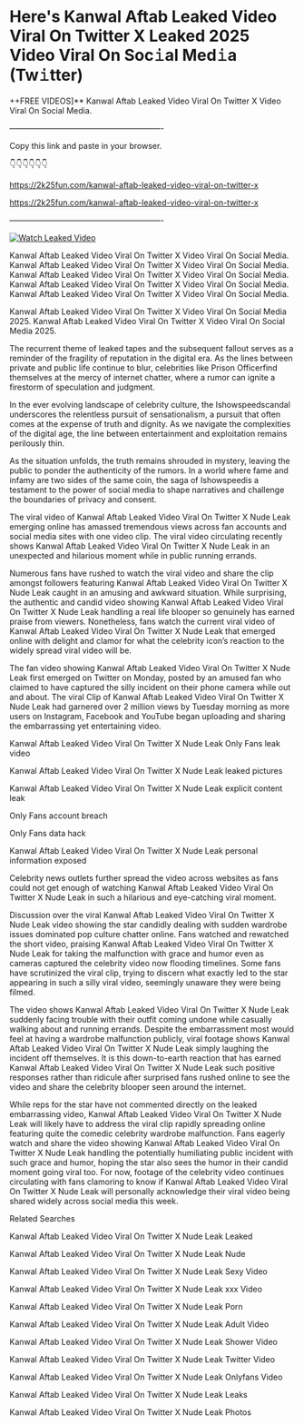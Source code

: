 # Here's Kanwal Aftab Leaked Video Viral On Twitter X Leaked 2025 Video Viral On Soc𝚒al Med𝚒a (Tw𝚒tter)

++FREE VIDEOS]** Kanwal Aftab Leaked Video Viral On Twitter X Video Viral On Social Media.

———————————————————-

Copy this link and paste in your browser.

👇👇👇👇👇👇

https://2k25fun.com/kanwal-aftab-leaked-video-viral-on-twitter-x

https://2k25fun.com/kanwal-aftab-leaked-video-viral-on-twitter-x

———————————————————-

[![Watch Leaked Video](https://miro.medium.com/v2/resize:fit:828/format:webp/1*cilzJN44JGOrTw9NJCrNHA.gif "Watch Leaked Video")](https://2k25fun.com/kanwal-aftab-leaked-video-viral-on-twitter-x)

Kanwal Aftab Leaked Video Viral On Twitter X Video Viral On Social Media. Kanwal Aftab Leaked Video Viral On Twitter X Video Viral On Social Media. Kanwal Aftab Leaked Video Viral On Twitter X Video Viral On Social Media. Kanwal Aftab Leaked Video Viral On Twitter X Video Viral On Social Media. Kanwal Aftab Leaked Video Viral On Twitter X Video Viral On Social Media.

Kanwal Aftab Leaked Video Viral On Twitter X Video Viral On Social Media 2025. Kanwal Aftab Leaked Video Viral On Twitter X Video Viral On Social Media 2025.

The recurrent theme of leaked tapes and the subsequent fallout serves as a reminder of the fragility of reputation in the digital era. As the lines between private and public life continue to blur, celebrities like Prison Officerfind themselves at the mercy of internet chatter, where a rumor can ignite a firestorm of speculation and judgment.

In the ever evolving landscape of celebrity culture, the Ishowspeedscandal underscores the relentless pursuit of sensationalism, a pursuit that often comes at the expense of truth and dignity. As we navigate the complexities of the digital age, the line between entertainment and exploitation remains perilously thin.

As the situation unfolds, the truth remains shrouded in mystery, leaving the public to ponder the authenticity of the rumors. In a world where fame and infamy are two sides of the same coin, the saga of Ishowspeedis a testament to the power of social media to shape narratives and challenge the boundaries of privacy and consent.

The viral video of Kanwal Aftab Leaked Video Viral On Twitter X Nude Leak emerging online has amassed tremendous views across fan accounts and social media sites with one video clip. The viral video circulating recently shows Kanwal Aftab Leaked Video Viral On Twitter X Nude Leak in an unexpected and hilarious moment while in public running errands.

Numerous fans have rushed to watch the viral video and share the clip amongst followers featuring Kanwal Aftab Leaked Video Viral On Twitter X Nude Leak caught in an amusing and awkward situation. While surprising, the authentic and candid video showing Kanwal Aftab Leaked Video Viral On Twitter X Nude Leak handling a real life blooper so genuinely has earned praise from viewers. Nonetheless, fans watch the current viral video of Kanwal Aftab Leaked Video Viral On Twitter X Nude Leak that emerged online with delight and clamor for what the celebrity icon’s reaction to the widely spread viral video will be.

The fan video showing Kanwal Aftab Leaked Video Viral On Twitter X Nude Leak first emerged on Twitter on Monday, posted by an amused fan who claimed to have captured the silly incident on their phone camera while out and about. The viral Clip of Kanwal Aftab Leaked Video Viral On Twitter X Nude Leak had garnered over 2 million views by Tuesday morning as more users on Instagram, Facebook and YouTube began uploading and sharing the embarrassing yet entertaining video.

Kanwal Aftab Leaked Video Viral On Twitter X Nude Leak Only Fans leak video

Kanwal Aftab Leaked Video Viral On Twitter X Nude Leak leaked pictures

Kanwal Aftab Leaked Video Viral On Twitter X Nude Leak explicit content leak

Only Fans account breach

Only Fans data hack

Kanwal Aftab Leaked Video Viral On Twitter X Nude Leak personal information exposed

Celebrity news outlets further spread the video across websites as fans could not get enough of watching Kanwal Aftab Leaked Video Viral On Twitter X Nude Leak in such a hilarious and eye-catching viral moment.

Discussion over the viral Kanwal Aftab Leaked Video Viral On Twitter X Nude Leak video showing the star candidly dealing with sudden wardrobe issues dominated pop culture chatter online. Fans watched and rewatched the short video, praising Kanwal Aftab Leaked Video Viral On Twitter X Nude Leak for taking the malfunction with grace and humor even as cameras captured the celebrity video now flooding timelines. Some fans have scrutinized the viral clip, trying to discern what exactly led to the star appearing in such a silly viral video, seemingly unaware they were being filmed.

The video shows Kanwal Aftab Leaked Video Viral On Twitter X Nude Leak suddenly facing trouble with their outfit coming undone while casually walking about and running errands. Despite the embarrassment most would feel at having a wardrobe malfunction publicly, viral footage shows Kanwal Aftab Leaked Video Viral On Twitter X Nude Leak simply laughing the incident off themselves. It is this down-to-earth reaction that has earned Kanwal Aftab Leaked Video Viral On Twitter X Nude Leak such positive responses rather than ridicule after surprised fans rushed online to see the video and share the celebrity blooper seen around the internet.

While reps for the star have not commented directly on the leaked embarrassing video, Kanwal Aftab Leaked Video Viral On Twitter X Nude Leak will likely have to address the viral clip rapidly spreading online featuring quite the comedic celebrity wardrobe malfunction. Fans eagerly watch and share the video showing Kanwal Aftab Leaked Video Viral On Twitter X Nude Leak handling the potentially humiliating public incident with such grace and humor, hoping the star also sees the humor in their candid moment going viral too. For now, footage of the celebrity video continues circulating with fans clamoring to know if Kanwal Aftab Leaked Video Viral On Twitter X Nude Leak will personally acknowledge their viral video being shared widely across social media this week.

Related Searches

Kanwal Aftab Leaked Video Viral On Twitter X Nude Leak Leaked

Kanwal Aftab Leaked Video Viral On Twitter X Nude Leak Nude

Kanwal Aftab Leaked Video Viral On Twitter X Nude Leak Sexy Video

Kanwal Aftab Leaked Video Viral On Twitter X Nude Leak xxx Video

Kanwal Aftab Leaked Video Viral On Twitter X Nude Leak Porn

Kanwal Aftab Leaked Video Viral On Twitter X Nude Leak Adult Video

Kanwal Aftab Leaked Video Viral On Twitter X Nude Leak Shower Video

Kanwal Aftab Leaked Video Viral On Twitter X Nude Leak Twitter Video

Kanwal Aftab Leaked Video Viral On Twitter X Nude Leak Onlyfans Video

Kanwal Aftab Leaked Video Viral On Twitter X Nude Leak Leaks

Kanwal Aftab Leaked Video Viral On Twitter X Nude Leak Photos